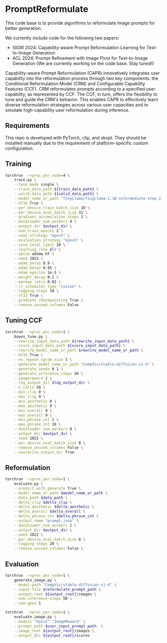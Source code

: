# PromptReformulate

This code base is to provide algorithms to reformulate image prompts for better generation.

We currently include code for the following two papers: 
- SIGIR 2024: Capability-aware Prompt Reformulation Learning for Text-to-Image Generation 
- ACL 2024: Prompt Refinement with Image Pivot for Text-to-Image Generation (We are currently working on the code base. Stay tuned!)

Capability-aware Prompt Reformulation (CAPR) innovatively integrates user capability into the reformulation process through two key components: the Conditional Reformulation Model (CRM) and Configurable Capability Features (CCF). CRM reformulates prompts according to a specified user capability, as represented by CCF. The CCF, in turn, offers the flexibility to tune and guide the CRM's behavior. This enables CAPR to effectively learn diverse reformulation strategies across various user capacities and to simulate high-capability user reformulation during inference. 


## Requirements

This repo is developed with PyTorch, clip, and skopt. They should be installed manually due to the requirement of platform-specific custom configuration. 

## Training


```bash
torchrun --nproc_per_node=4 \
    train.py \
    --task_mode single \
    --train_data_path ${train_data_path} \
    --valid_data_path ${valid_data_path} \
    --model_name_or_path "TinyLlama/TinyLlama-1.1B-intermediate-step-1195k-token-2.5T" \
    --bf16 True \
    --per_device_train_batch_size 10 \
    --per_device_eval_batch_size 32 \
    --gradient_accumulation_steps 1 \
    --dataloader_num_workers 4 \
    --output_dir $output_dir \
    --num_train_epochs 2 \
    --save_strategy "epoch" \
    --evaluation_strategy "epoch" \
    --save_total_limit 20 \
    --learning_rate $lr \
    --optim adamw_hf \
    --seed 2023 \
    --adam_beta1 0.9 \
    --adam_beta2 0.95 \
    --adam_epsilon 1e-5 \
    --weight_decay 0.1 \
    --warmup_ratio 0.02 \
    --lr_scheduler_type "cosine" \
    --logging_steps 10 \
    --tf32 True \
    --gradient_checkpointing True \
    --remove_unused_columns False
```

## Tuning CCF

```bash
torchrun --nproc_per_node=1 \
    bayes_tune.py \
    --rewrite_input_data_path ${rewrite_input_data_path} \
    --score_input_data_path ${score_input_data_path} \
    --rewrite_model_name_or_path $rewrite_model_name_or_path \
    --bf16 True \
    --no_repeat_ngram_size 3 \
    --generate_model_name_or_path "CompVis/stable-diffusion-v1-4" \
    --generate_seeds 0 1 \
    --generate_inference_steps 20 \
    --imagereward 1 \
    --log_output_dir $log_output_dir \
    --n_calls 50 \
    --min_clip 0 \
    --max_clip 9 \
    --min_aesthetic 0 \
    --max_aesthetic 9 \
    --min_overall 9 \
    --max_overall 9 \
    --min_phrase_cnt 1 \
    --max_phrase_cnt 10 \
    --dataloader_num_workers 0 \
    --output_dir $output_dir \
    --seed 2022 \
    --per_device_eval_batch_size 8 \
    --remove_unused_columns False \
    --overwrite_output_dir True
```

## Reformulation

```bash
torchrun --nproc_per_node=1 \
    evaluate.py \
    --predict_with_generate True \
    --model_name_or_path $model_name_or_path \
    --data_path $data_path \
    --delta_clip $delta_clip \
    --delta_aesthetic $delta_aesthetic \
    --delta_overall $delta_overall \
    --delta_phrase_cnt $delta_phrase_cnt \
    --output_name "prompt.json" \
    --dataloader_num_workers 1 \
    --output_dir $output_dir \
    --seed 2022 \
    --per_device_eval_batch_size 8 \
    --logging_steps 20 \
    --remove_unused_columns False \
```

## Evaluation

```bash
torchrun --nproc_per_node=1 \
    generate_image.py \
    --model-path "CompVis/stable-diffusion-v1-4" \
    --input-file $reformulate_prompt_path \
    --output-root ${output_root}/images \
    --num-inference-steps 50 \
    --num-gpus 1

torchrun --nproc_per_node=1 \
    evaluate_image.py \
    --models "hpsv2" "ImageReward" \
    --prompt_path $user_input_prompt_path  \
    --image_root ${output_root}/images \
    --output_dir ${output_root}/scores

```

